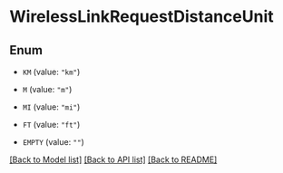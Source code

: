 # WirelessLinkRequestDistanceUnit

## Enum


* `KM` (value: `"km"`)

* `M` (value: `"m"`)

* `MI` (value: `"mi"`)

* `FT` (value: `"ft"`)

* `EMPTY` (value: `""`)


[[Back to Model list]](../README.md#documentation-for-models) [[Back to API list]](../README.md#documentation-for-api-endpoints) [[Back to README]](../README.md)


